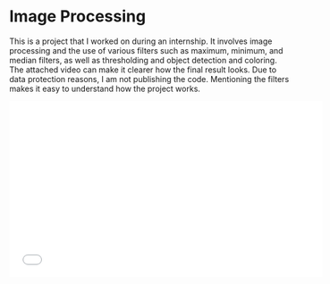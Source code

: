 # Image Processing

This is a project that I worked on during an internship. It involves image processing and the use of various filters such as maximum, minimum, and median filters, as well as thresholding and object detection and coloring. The attached video can make it clearer how the final result looks. Due to data protection reasons, I am not publishing the code. Mentioning the filters makes it easy to understand how the project works.

<iframe width="560" height="315" src="/imageProcessing.mp4" frameborder="0" allowfullscreen></iframe>
